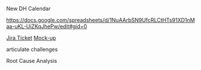 New DH Calendar

https://docs.google.com/spreadsheets/d/1NuAArbSN9UfcRLCtHTs91XD1nMaa-uKL-UiZKqJhePw/edit#gid=0


[Jira Ticket](https://crowdstar.jira.com/browse/HOME-8433)
[Mock-up](https://xd.adobe.com/view/89aaad4f-4c6d-4587-6153-2b4c4dbb7372-ff9b/screen/3dfa2e53-87af-4fa8-838a-8a605eac2726/)

articulate challenges


Root Cause Analysis

